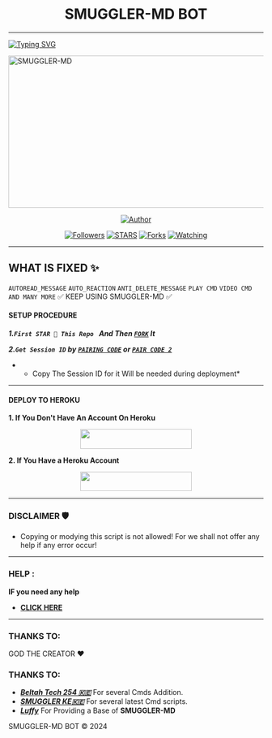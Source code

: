 <h1 align="center">SMUGGLER-MD BOT</h1>
<p align="center">  

***

<a href="https://git.io/typing-svg"><img src="https://readme-typing-svg.demolab.com?font=Black+Ops+One&size=50&pause=1000&color=1BAFBAFF&center=true&width=910&height=100&lines= THANKS FOR CHOOSING +SMUGGLER-MD;MULTI+DEVICE+WHATSAPP+BOT;CREATED+BY+SMUGGLER+TECH;RELEASED+12.11.2024" alt="Typing SVG" /></a>
  </p>
    <img alt="SMUGGLER-MD" width="700" height="300" src="https://telegra.ph/file/dcce2ddee6cc7597c859a.jpg">
<p align="center">
<p align="center">
<a href="https://github.com/Beltahk/SCENE-MRM"><img title="Author" src="https://img.shields.io/badge/SCENE-MRM-black?style=for-the-badge&logo=github"></a>
<p/>
<p align="center">
<a href="https://github.com/smugler125?tab=followers"><img title="Followers" src="https://img.shields.io/github/followers/Beltahtech?label=Followers&style=social"></a>
<a href="https://github.com/Huaweike/AUTOMATIC-BOT/stargazers/"><img title="STARS" src="https://img.shields.io/github/stars/Huaweike/AUTOMATIC-BOT?&style=social"></a>
<a href="https://github.com/smugler125/AUTOMATIC-BOT/network/members"><img title="Forks" src="https://img.shields.io/github/forks/Huaweike/AUTOMATIC-BOT?style=social"></a>
<a href="https://https://github.com/smugler125/AUTOMATIC-BOT/watchers"><img title="Watching" src="https://img.shields.io/github/watchers/smugler125/AUTOMATIC-BOT?label=Watching&style=social"></a>

***

## WHAT IS FIXED ✨ 
`AUTOREAD_MESSAGE`
`AUTO_REACTION`
`ANTI_DELETE_MESSAGE`
`PLAY CMD`
`VIDEO CMD`
`AND MANY MORE`
✅ KEEP USING SMUGGLER-MD ✅

#### SETUP PROCEDURE

***1.`First STAR 🌟 This Repo ` And Then [`FORK`](https://github.com/smugler125/AUTOMATIC-BOT/fork) It***

***2.`Get Session ID` by  [`PAIRING CODE`](https://smug-gler-sns.onrender.com/pair) or [`PAIR CODE 2`](https://smug-gler-sns.onrender.com/)***
* - Copy The Session ID for it Will be needed during deployment*

***

#### DEPLOY TO HEROKU 
**1. If You Don't Have An Account On Heroku**
    <br>
<p align="center"><a href="https://signup.heroku.com">
 <img src="https://img.shields.io/badge/Create%20Account%20Now-blue?style=for-the-badge&logo=heroku" width="220" height="38.45"/></a></p>

**2. If You Have a Heroku Account**
    <br>
<p align="center"><a href="https://dashboard.heroku.com/new?button-url=https%3A%2F%2Fgithub.com%2FHuaweike%2FAUTOMATIC-BOT&org=beltahteam&template=https%3A%2F%2Fgithub.com%2FHuaweike%2FAUTOMATIC-BOT"> <img src="https://img.shields.io/badge/DEPLOY%20NOW-blue?style=for-the-badge&logo=heroku" width="220" height="38.45"/></a></p>


***


### DISCLAIMER 🛡 
- Copying or modying this script is not
allowed! For we shall not offer any help if any error occur!

***
### HELP :
**IF you need any help**
- [**CLICK HERE**](https:wa.me/254781552889)


***

### THANKS TO:
GOD THE CREATOR ❤️
### THANKS TO:
- [***Beltah Tech 254 🇰🇪***](https://github.com/Beltahtech) For several Cmds Addition.
- [***SMUGGLER KE🇰🇪***](https://github.com/smugler125) For several latest Cmd scripts.
- [***Luffy***](https://github.com/Luffy2ndAccount) For Providing a Base of **SMUGGLER-MD**






SMUGGLER-MD BOT ©️ 2024


<!---
smugler125/smugler125 is a ✨ special ✨ repository because its `README.md` (this file) appears on your GitHub profile.
You can click the Preview link to take a look at your changes.
--->
